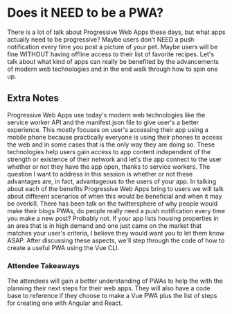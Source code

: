 # Does it NEED to be a PWA?

There is a lot of talk about Progressive Web Apps these days, but what apps actually need to be progressive? Maybe users don't NEED a push notification every time you post a picture of your pet. Maybe users will be fine WITHOUT having offline access to their list of favorite recipes. Let's talk about what kind of apps can really be benefited by the advancements of modern web technologies and in the end walk through how to spin one up.

## Extra Notes
Progressive Web Apps use today's modern web technologies like the service worker API and the manifest.json file to give user's a better experience. This mostly focuses on user's accessing their app using a mobile phone because practically everyone is using their phones to access the web and in some cases that is the only way they are doing so. These technologies help users gain access to app content independent of the strength or existence of their network and let's the app connect to the user whether or not they have the app open, thanks to service workers. The question I want to address in this session is whether or not these advantages are, in fact, advantageous to the users of your app. In talking about each of the benefits Progressive Web Apps bring to users we will talk about different scenarios of when this would be beneficial and when it may be overkill. There has been talk on the twittersphere of why people would make their blogs PWAs, do people really need a push notification every time you make a new post? Probably not. If your app lists housing properties in an area that is in high demand and one just came on the market that matches your user's criteria, I believe they would want you to let them know ASAP. After discussing these aspects, we'll step through the code of how to create a useful PWA using the Vue CLI.

### Attendee Takeaways
The attendees will gain a better understanding of PWAs to help the with the planning their next steps for their web apps. They will also have a code base to reference if they choose to make a Vue PWA plus the list of steps for creating one with Angular and React.

